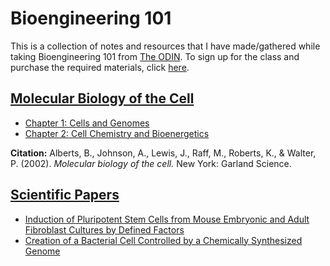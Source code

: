 # Bioengineering 101
This is a collection of notes and resources that I have made/gathered while
taking Bioengineering 101 from [The ODIN](https://the-odin.com). To sign up for
the class and purchase the required materials, click [here](https://www.the-odin.com/bioe101/).

## [Molecular Biology of the Cell](molecular_biology_of_the_cell/README.md)
- [Chapter 1: Cells and Genomes](molecular_biology_of_the_cell/chapter1.md)
- [Chapter 2: Cell Chemistry and Bioenergetics](molecular_biology_of_the_cell/chapter2.md)

**Citation:** Alberts, B., Johnson, A., Lewis, J., Raff, M., Roberts, K., & Walter, P. (2002). *Molecular biology of the cell.* New York: Garland Science.

## [Scientific Papers](scientific_papers/README.md)
 - [Induction of Pluripotent Stem Cells from Mouse Embryonic and Adult Fibroblast Cultures by Defined Factors](scientific_papers/induction_of_pluripotent.md)
 - [Creation of a Bacterial Cell Controlled by a Chemically Synthesized Genome](scientific_papers/creation_of_a_bacterial.md)
